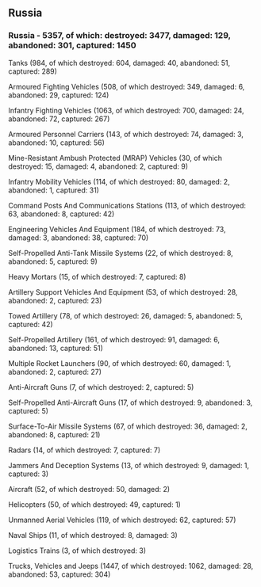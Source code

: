 
 
 ## Russia
 
 ### Russia - 5357, of which: destroyed: 3477, damaged: 129, abandoned: 301, captured: 1450

 

 

 Tanks (984, of which destroyed: 604, damaged: 40, abandoned: 51, captured: 289)

 Armoured Fighting Vehicles (508, of which destroyed: 349, damaged: 6, abandoned: 29, captured: 124)

 Infantry Fighting Vehicles (1063, of which destroyed: 700, damaged: 24, abandoned: 72, captured: 267)

 Armoured Personnel Carriers (143, of which destroyed: 74, damaged: 3, abandoned: 10, captured: 56)

 Mine-Resistant Ambush Protected (MRAP) Vehicles (30, of which destroyed: 15, damaged: 4, abandoned: 2, captured: 9)

 Infantry Mobility Vehicles (114, of which destroyed: 80, damaged: 2, abandoned: 1, captured: 31)

 Command Posts And Communications Stations (113, of which destroyed: 63, abandoned: 8, captured: 42)

 Engineering Vehicles And Equipment (184, of which destroyed: 73, damaged: 3, abandoned: 38, captured: 70)

 Self-Propelled Anti-Tank Missile Systems (22, of which destroyed: 8, abandoned: 5, captured: 9)

 Heavy Mortars (15, of which destroyed: 7, captured: 8)

 Artillery Support Vehicles And Equipment (53, of which destroyed: 28, abandoned: 2, captured: 23)

 Towed Artillery (78, of which destroyed: 26, damaged: 5, abandoned: 5, captured: 42)

 Self-Propelled Artillery (161, of which destroyed: 91, damaged: 6, abandoned: 13, captured: 51)

 Multiple Rocket Launchers (90, of which destroyed: 60, damaged: 1, abandoned: 2, captured: 27)

 Anti-Aircraft Guns (7, of which destroyed: 2, captured: 5)

 Self-Propelled Anti-Aircraft Guns (17, of which destroyed: 9, abandoned: 3, captured: 5)

 Surface-To-Air Missile Systems (67, of which destroyed: 36, damaged: 2, abandoned: 8, captured: 21)

 Radars (14, of which destroyed: 7, captured: 7)

 Jammers And Deception Systems (13, of which destroyed: 9, damaged: 1, captured: 3)

 Aircraft (52, of which destroyed: 50, damaged: 2)

 Helicopters (50, of which destroyed: 49, captured: 1)

 Unmanned Aerial Vehicles (119, of which destroyed: 62, captured: 57)

 Naval Ships (11, of which destroyed: 8, damaged: 3)

 Logistics Trains (3, of which destroyed: 3)

 Trucks, Vehicles and Jeeps (1447, of which destroyed: 1062, damaged: 28, abandoned: 53, captured: 304)

